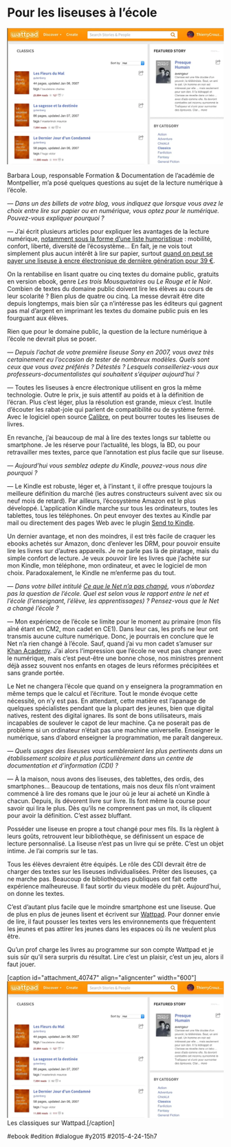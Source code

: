 # Pour les liseuses à l’école

![](_i/wp.webp)

Barbara Loup, responsable Formation & Documentation de l’académie de Montpellier, m’a posé quelques questions au sujet de la lecture numérique à l’école.

*— Dans un des billets de votre blog, vous indiquez que lorsque vous avez le choix entre lire sur papier ou en numérique, vous optez pour le numérique. Pouvez-vous expliquer pourquoi ?*

— J’ai écrit plusieurs articles pour expliquer les avantages de la lecture numérique, [notamment sous la forme d’une liste humoristique](../../2014/3/pourquoi-jaime-lire-en-numerique.md) : mobilité, confort, liberté, diversité de l’écosystème… En fait, je ne vois tout simplement plus aucun intérêt à lire sur papier, surtout [quand on peut se payer une liseuse à encre électronique de dernière génération pour 39 €](../3/jaime-amazon.md).

On la rentabilise en lisant quatre ou cinq textes du domaine public, gratuits en version ebook, genre *Les trois Mousquetaires* ou *Le Rouge et le Noir*. Combien de textes du domaine public doivent lire les élèves au cours de leur scolarité ? Bien plus de quatre ou cinq. La messe devrait être dite depuis longtemps, mais bien sûr ça n’intéresse pas les éditeurs qui gagnent pas mal d’argent en imprimant les textes du domaine public puis en les fourguant aux élèves.

Rien que pour le domaine public, la question de la lecture numérique à l’école ne devrait plus se poser.

*— Depuis l’achat de votre première liseuse Sony en 2007, vous avez très certainement eu l’occasion de tester de nombreux modèles. Quels sont ceux que vous avez préférés ? Détestés ? Lesquels conseilleriez-vous aux professeurs-documentalistes qui souhaitent s’équiper aujourd’hui ?*

— Toutes les liseuses à encre électronique utilisent en gros la même technologie. Outre le prix, je suis attentif au poids et à la définition de l’écran. Plus c’est léger, plus la résolution est grande, mieux c’est. Inutile d’écouter les rabat-joie qui parlent de compatibilité ou de système fermé. Avec le logiciel open source [Calibre](http://calibre-ebook.com/), on peut bourrer toutes les liseuses de livres.

En revanche, j’ai beaucoup de mal à lire des textes longs sur tablette ou smartphone. Je les réserve pour l’actualité, les blogs, la BD, ou pour retravailler mes textes, parce que l’annotation est plus facile que sur liseuse.

*— Aujourd’hui vous semblez adepte du Kindle, pouvez-vous nous dire pourquoi ?*

— Le Kindle est robuste, léger et, à l’instant t, il offre presque toujours la meilleure définition du marché (les autres constructeurs suivent avec six ou neuf mois de retard). Par ailleurs, l’écosystème Amazon est le plus développé. L’application Kindle marche sur tous les ordinateurs, toutes les tablettes, tous les téléphones. On peut envoyer des textes au Kindle par mail ou directement des pages Web avec le plugin [Send to Kindle](http://www.amazon.com/gp/sendtokindle).

Un dernier avantage, et non des moindres, il est très facile de craquer les ebooks achetés sur Amazon, donc d’enlever les DRM, pour pouvoir ensuite lire les livres sur d’autres appareils. Je ne parle pas là de piratage, mais du simple confort de lecture. Je veux pouvoir lire les livres que j’achète sur mon Kindle, mon téléphone, mon ordinateur, et avec le logiciel de mon choix. Paradoxalement, le Kindle ne m’enferme pas du tout.

*— Dans votre billet intitulé [Ce que le Net n’a pas changé](../../2013/10/ce-que-le-net-na-pas-change.md), vous n’abordez pas la question de l’école. Quel est selon vous le rapport entre le net et l’école (l’enseignant, l’élève, les apprentissages) ? Pensez-vous que le Net a changé l’école ?*

— Mon expérience de l’école se limite pour le moment au primaire (mon fils aîné étant en CM2, mon cadet en CE1). Dans leur cas, les profs ne leur ont transmis aucune culture numérique. Donc, je pourrais en conclure que le Net n’a rien changé à l’école. Sauf, quand j’ai vu mon cadet s’amuser sur [Khan Academy](https://fr.khanacademy.org/). J’ai alors l’impression que l’école ne veut pas changer avec le numérique, mais c’est peut-être une bonne chose, nos ministres prennent déjà assez souvent nos enfants en otages de leurs réformes précipitées et sans grande portée.

Le Net ne changera l’école que quand on y enseignera la programmation en même temps que le calcul et l’écriture. Tout le monde évoque cette nécessité, on n’y est pas. En attendant, cette matière est l’apanage de quelques spécialistes pendant que la plupart des jeunes, bien que digital natives, restent des digital ignares. Ils sont de bons utilisateurs, mais incapables de soulever le capot de leur machine. Ça ne poserait pas de problème si un ordinateur n’était pas une machine universelle. Enseigner le numérique, sans d’abord enseigner la programmation, me paraît dangereux.

*— Quels usages des liseuses vous sembleraient les plus pertinents dans un établissement scolaire et plus particulièrement dans un centre de documentation et d’information (CDI) ?*

— À la maison, nous avons des liseuses, des tablettes, des ordis, des smartphones… Beaucoup de tentations, mais nos deux fils n’ont vraiment commencé à lire des romans que le jour où je leur ai acheté un Kindle à chacun. Depuis, ils dévorent livre sur livre. Ils font même la course pour savoir qui lira le plus. Dès qu’ils ne comprennent pas un mot, ils cliquent pour avoir la définition. C’est assez bluffant.

Posséder une liseuse en propre a tout changé pour mes fils. Ils la règlent à leurs goûts, retrouvent leur bibliothèque, se définissent un espace de lecture personnalisé. La liseuse n’est pas un livre qui se prête. C’est un objet intime. Je l’ai compris sur le tas.

Tous les élèves devraient être équipés. Le rôle des CDI devrait être de charger des textes sur les liseuses individualisées. Prêter des liseuses, ça ne marche pas. Beaucoup de bibliothèques publiques ont fait cette expérience malheureuse. Il faut sortir du vieux modèle du prêt. Aujourd’hui, on donne les textes.

C’est d’autant plus facile que le moindre smartphone est une liseuse. Que de plus en plus de jeunes lisent et écrivent sur [Wattpad](http://www.wattpad.com). Pour donner envie de lire, il faut pousser les textes vers les environnements que fréquentent les jeunes et pas attirer les jeunes dans les espaces où ils ne veulent plus être.

Qu’un prof charge les livres au programme sur son compte Wattpad et je suis sûr qu’il sera surpris du résultat. Lire c’est un plaisir, c’est un jeu, alors il faut jouer.

[caption id="attachment\_40747" align="aligncenter" width="600"][![Les classiques sur Wattpad.](_i/wp.webp)](http://www.wattpad.com/stories/classics) Les classiques sur Wattpad.[/caption]



#ebook #edition #dialogue #y2015 #2015-4-24-15h7
